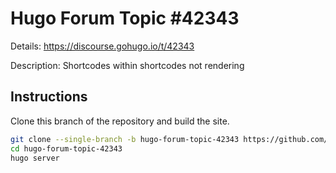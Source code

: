 # Hugo Forum Topic #42343

Details: <https://discourse.gohugo.io/t/42343>

Description: Shortcodes within shortcodes not rendering

## Instructions

Clone this branch of the repository and build the site.

```bash
git clone --single-branch -b hugo-forum-topic-42343 https://github.com/jmooring/hugo-testing hugo-forum-topic-42343
cd hugo-forum-topic-42343
hugo server
```
